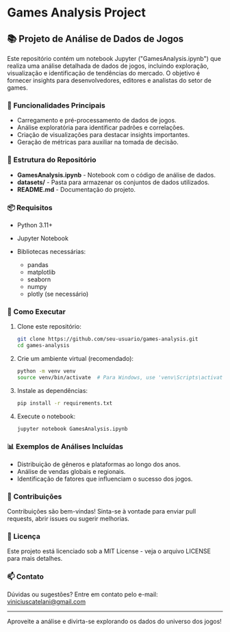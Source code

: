 # Games Analysis Project

## 📚 Projeto de Análise de Dados de Jogos

Este repositório contém um notebook Jupyter ("GamesAnalysis.ipynb") que realiza uma análise detalhada de dados de jogos, incluindo exploração, visualização e identificação de tendências do mercado. O objetivo é fornecer insights para desenvolvedores, editores e analistas do setor de games.

### 🚀 Funcionalidades Principais

* Carregamento e pré-processamento de dados de jogos.
* Análise exploratória para identificar padrões e correlações.
* Criação de visualizações para destacar insights importantes.
* Geração de métricas para auxiliar na tomada de decisão.

### 📝 Estrutura do Repositório

* **GamesAnalysis.ipynb** - Notebook com o código de análise de dados.
* **datasets/** - Pasta para armazenar os conjuntos de dados utilizados.
* **README.md** - Documentação do projeto.

### 📦 Requisitos

* Python 3.11+
* Jupyter Notebook
* Bibliotecas necessárias:

  * pandas
  * matplotlib
  * seaborn
  * numpy
  * plotly (se necessário)

### 🚀 Como Executar

1. Clone este repositório:

   ```bash
   git clone https://github.com/seu-usuario/games-analysis.git
   cd games-analysis
   ```
2. Crie um ambiente virtual (recomendado):

   ```bash
   python -m venv venv
   source venv/bin/activate  # Para Windows, use 'venv\Scripts\activate'
   ```
3. Instale as dependências:

   ```bash
   pip install -r requirements.txt
   ```
4. Execute o notebook:

   ```bash
   jupyter notebook GamesAnalysis.ipynb
   ```

### 📊 Exemplos de Análises Incluídas

* Distribuição de gêneros e plataformas ao longo dos anos.
* Análise de vendas globais e regionais.
* Identificação de fatores que influenciam o sucesso dos jogos.

### 🤝 Contribuições

Contribuições são bem-vindas! Sinta-se à vontade para enviar pull requests, abrir issues ou sugerir melhorias.

### 📄 Licença

Este projeto está licenciado sob a MIT License - veja o arquivo LICENSE para mais detalhes.

### 📫 Contato

Dúvidas ou sugestões? Entre em contato pelo e-mail: [viniciuscatelani@gmail.com](viniciuscatelani@gmail.com)

---

Aproveite a análise e divirta-se explorando os dados do universo dos jogos!
